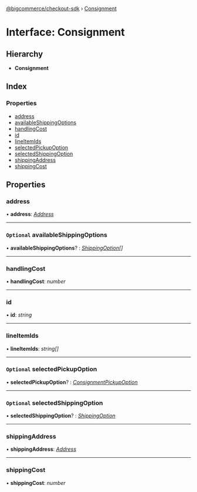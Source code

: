 [@bigcommerce/checkout-sdk](../README.md) › [Consignment](consignment.md)

# Interface: Consignment

## Hierarchy

* **Consignment**

## Index

### Properties

* [address](consignment.md#address)
* [availableShippingOptions](consignment.md#optional-availableshippingoptions)
* [handlingCost](consignment.md#handlingcost)
* [id](consignment.md#id)
* [lineItemIds](consignment.md#lineitemids)
* [selectedPickupOption](consignment.md#optional-selectedpickupoption)
* [selectedShippingOption](consignment.md#optional-selectedshippingoption)
* [shippingAddress](consignment.md#shippingaddress)
* [shippingCost](consignment.md#shippingcost)

## Properties

###  address

• **address**: *[Address](address.md)*

___

### `Optional` availableShippingOptions

• **availableShippingOptions**? : *[ShippingOption](shippingoption.md)[]*

___

###  handlingCost

• **handlingCost**: *number*

___

###  id

• **id**: *string*

___

###  lineItemIds

• **lineItemIds**: *string[]*

___

### `Optional` selectedPickupOption

• **selectedPickupOption**? : *[ConsignmentPickupOption](consignmentpickupoption.md)*

___

### `Optional` selectedShippingOption

• **selectedShippingOption**? : *[ShippingOption](shippingoption.md)*

___

###  shippingAddress

• **shippingAddress**: *[Address](address.md)*

___

###  shippingCost

• **shippingCost**: *number*

